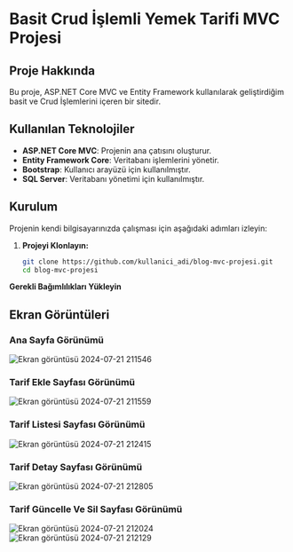 # Basit Crud İşlemli Yemek Tarifi MVC Projesi

## Proje Hakkında
Bu proje, ASP.NET Core MVC ve Entity Framework kullanılarak geliştirdiğim basit ve Crud İşlemlerini içeren bir sitedir.

## Kullanılan Teknolojiler
- **ASP.NET Core MVC**: Projenin ana çatısını oluşturur.
- **Entity Framework Core**: Veritabanı işlemlerini yönetir.
- **Bootstrap**: Kullanıcı arayüzü için kullanılmıştır.
- **SQL Server**: Veritabanı yönetimi için kullanılmıştır.

## Kurulum
Projenin kendi bilgisayarınızda çalışması için aşağıdaki adımları izleyin:

1. **Projeyi Klonlayın:**
    ```bash
    git clone https://github.com/kullanici_adi/blog-mvc-projesi.git
    cd blog-mvc-projesi
    ```

 **Gerekli Bağımlılıkları Yükleyin**

## Ekran Görüntüleri
### Ana Sayfa Görünümü
![Ekran görüntüsü 2024-07-21 211546](https://github.com/user-attachments/assets/2ed8fee7-175a-4e8e-925f-3ee0b03ae0d5)

### Tarif Ekle Sayfası Görünümü
 ![Ekran görüntüsü 2024-07-21 211559](https://github.com/user-attachments/assets/26b4658d-8284-499f-80a1-e493e6ce9c41)

### Tarif Listesi Sayfası Görünümü
![Ekran görüntüsü 2024-07-21 212415](https://github.com/user-attachments/assets/3f7e91d8-5d20-49a1-b634-75fc7ed87029)

### Tarif Detay Sayfası Görünümü
![Ekran görüntüsü 2024-07-21 212805](https://github.com/user-attachments/assets/3a8d93ba-7558-4670-9a13-0a9124ac20e2)

### Tarif Güncelle Ve Sil Sayfası Görünümü
![Ekran görüntüsü 2024-07-21 212024](https://github.com/user-attachments/assets/88325a72-8ac9-4308-ade6-1c23fbeffdf5)
![Ekran görüntüsü 2024-07-21 212129](https://github.com/user-attachments/assets/dccbfc8c-b5bb-4e4b-bee4-302174d4fa86)

